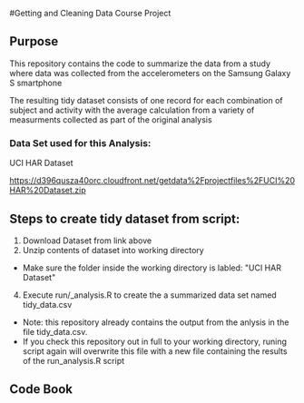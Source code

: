 #Getting and Cleaning Data Course Project

## Purpose
This repository contains the code to summarize the data from a study where data was collected 
from the accelerometers on the Samsung Galaxy S smartphone

The resulting tidy dataset consists of one record for each combination
of subject and activity with the average calculation from a variety of 
measurments collected as part of the original analysis

### Data Set used for this Analysis:

[id]: https://d396qusza40orc.cloudfront.net/getdata%2Fprojectfiles%2FUCI%20HAR%20Dataset.zip 
UCI HAR Dataset

https://d396qusza40orc.cloudfront.net/getdata%2Fprojectfiles%2FUCI%20HAR%20Dataset.zip

## Steps to create tidy dataset from script:
1. Download Dataset from link above
2. Unzip contents of dataset into working directory
  * Make sure the folder inside the working directory is labled: "UCI HAR Dataset"
4. Execute run/_analysis.R to create the a summarized data set named tidy_data.csv 
  * Note: this repository already contains the output from the anlysis in the file tidy_data.csv. 
  * If you check this repository out in full to your working directory, runing script again will overwrite this file with a new file containing the results of the run_analysis.R script
  
## Code Book 
[link]: https://

